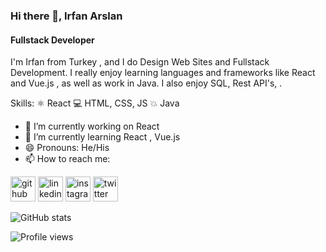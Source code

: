 ### Hi there 👋, Irfan Arslan
#### Fullstack Developer
I'm Irfan from Turkey , and I do Design Web Sites and Fullstack Development. I really enjoy learning languages and frameworks like React and Vue.js , as well as work in Java. I also enjoy SQL, Rest API's, . 

Skills:  ⚛ React  💻 HTML, CSS, JS  💥 Java 

- 🔭 I’m currently working on React 
- 🌱 I’m currently learning React , Vue.js 
- 😄 Pronouns: He/His 
- 📫 How to reach me:   

[<img src='https://cdn.jsdelivr.net/npm/simple-icons@3.0.1/icons/github.svg' alt='github' height='40'>](https://github.com/irfanarslann)  [<img src='https://cdn.jsdelivr.net/npm/simple-icons@3.0.1/icons/linkedin.svg' alt='linkedin' height='40'>](https://www.linkedin.com/in/irfanarslaann/)  [<img src='https://cdn.jsdelivr.net/npm/simple-icons@3.0.1/icons/instagram.svg' alt='instagram' height='40'>](https://www.instagram.com/irfanarslaaan/)  [<img src='https://cdn.jsdelivr.net/npm/simple-icons@3.0.1/icons/twitter.svg' alt='twitter' height='40'>](https://twitter.com/samsepii0l)  

![GitHub stats](https://github-readme-stats.vercel.app/api?username=irfanarslann&show_icons=true)  

![Profile views](https://gpvc.arturio.dev/irfanarslann)  
